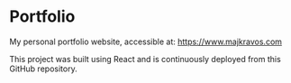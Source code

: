 # Portfolio

My personal portfolio website, accessible at: https://www.majkravos.com

This project was built using React and is continuously deployed from this GitHub repository.
